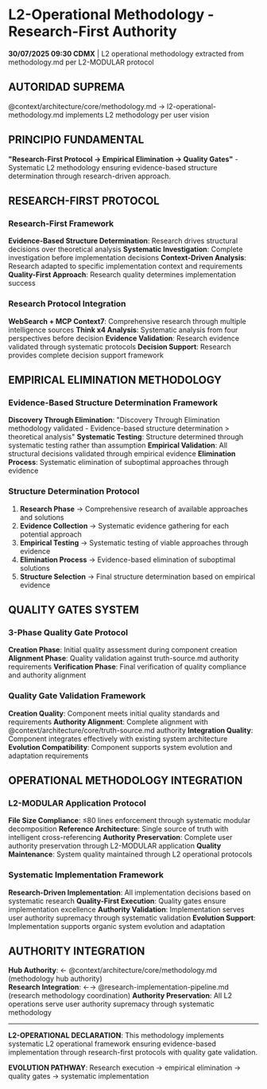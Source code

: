 # L2-Operational Methodology - Research-First Authority

**30/07/2025 09:30 CDMX** | L2 operational methodology extracted from methodology.md per L2-MODULAR protocol

## AUTORIDAD SUPREMA
@context/architecture/core/methodology.md → l2-operational-methodology.md implements L2 methodology per user vision

## PRINCIPIO FUNDAMENTAL
**"Research-First Protocol → Empirical Elimination → Quality Gates"** - Systematic L2 methodology ensuring evidence-based structure determination through research-driven approach.

## RESEARCH-FIRST PROTOCOL

### Research-First Framework
**Evidence-Based Structure Determination**: Research drives structural decisions over theoretical analysis
**Systematic Investigation**: Complete investigation before implementation decisions
**Context-Driven Analysis**: Research adapted to specific implementation context and requirements
**Quality-First Approach**: Research quality determines implementation success

### Research Protocol Integration
**WebSearch + MCP Context7**: Comprehensive research through multiple intelligence sources
**Think x4 Analysis**: Systematic analysis from four perspectives before decision
**Evidence Validation**: Research evidence validated through systematic protocols
**Decision Support**: Research provides complete decision support framework

## EMPIRICAL ELIMINATION METHODOLOGY

### Evidence-Based Structure Determination Framework
**Discovery Through Elimination**: "Discovery Through Elimination methodology validated - Evidence-based structure determination > theoretical analysis"
**Systematic Testing**: Structure determined through systematic testing rather than assumption
**Empirical Validation**: All structural decisions validated through empirical evidence
**Elimination Process**: Systematic elimination of suboptimal approaches through evidence

### Structure Determination Protocol
1. **Research Phase** → Comprehensive research of available approaches and solutions
2. **Evidence Collection** → Systematic evidence gathering for each potential approach
3. **Empirical Testing** → Systematic testing of viable approaches through evidence
4. **Elimination Process** → Evidence-based elimination of suboptimal solutions
5. **Structure Selection** → Final structure determination based on empirical evidence

## QUALITY GATES SYSTEM

### 3-Phase Quality Gate Protocol
**Creation Phase**: Initial quality assessment during component creation
**Alignment Phase**: Quality validation against truth-source.md authority requirements
**Verification Phase**: Final verification of quality compliance and authority alignment

### Quality Gate Validation Framework
**Creation Quality**: Component meets initial quality standards and requirements
**Authority Alignment**: Complete alignment with @context/architecture/core/truth-source.md authority
**Integration Quality**: Component integrates effectively with existing system architecture
**Evolution Compatibility**: Component supports system evolution and adaptation requirements

## OPERATIONAL METHODOLOGY INTEGRATION

### L2-MODULAR Application Protocol
**File Size Compliance**: ≤80 lines enforcement through systematic modular decomposition
**Reference Architecture**: Single source of truth with intelligent cross-referencing
**Authority Preservation**: Complete user authority preservation through L2-MODULAR application
**Quality Maintenance**: System quality maintained through L2 operational protocols

### Systematic Implementation Framework
**Research-Driven Implementation**: All implementation decisions based on systematic research
**Quality-First Execution**: Quality gates ensure implementation excellence
**Authority Validation**: Implementation serves user authority supremacy through systematic validation
**Evolution Support**: Implementation supports organic system evolution and adaptation

## AUTHORITY INTEGRATION

**Hub Authority**: ← @context/architecture/core/methodology.md (methodology hub authority)  
**Research Integration**: ←→ @research-implementation-pipeline.md (research methodology coordination)
**Authority Preservation**: All L2 operations serve user authority supremacy through systematic methodology

---

**L2-OPERATIONAL DECLARATION**: This methodology implements systematic L2 operational framework ensuring evidence-based implementation through research-first protocols with quality gate validation.

**EVOLUTION PATHWAY**: Research execution → empirical elimination → quality gates → systematic implementation